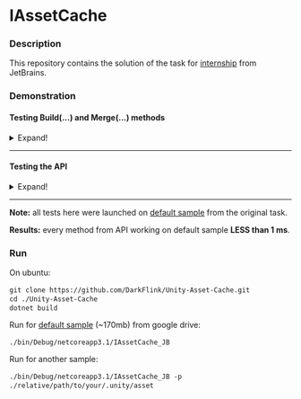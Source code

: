 # IAssetCache

### Description

This repository contains the solution of the task for [internship](https://internship.jetbrains.com/projects/607/) from JetBrains.


### Demonstration

#### Testing Build(...) and Merge(...) methods
<details>
  <summary>Expand!</summary>
<br>
The main problem here - dealing with interruptions and unexpected changes in file between interruptions.

If there is no changes between interruptions - program will continue the uploading. It provides **NOT to lose progress** in this  case:

![](./demo/Sample_Downloading.gif)

If chages happened - the progress resets and uploading begins from the start:

![](./demo/Sample_FileChange.gif)
</details>

___

#### Testing the API


<details>
  <summary>Expand!</summary>
<br>
After successful completion of Build and Merge methods you are available to use API.
<br>
GetLocalAnchorUsages(...) method:

![](./demo/test1_api.gif)

GetGuidUsages(...) method:

![](./demo/test2_api.gif)

GetComponentsFor(...) method:

![](./demo/test3_api.gif)
  </details>

___

**Note:** all tests here were launched on [default sample](https://drive.google.com/open?id=1zLV8MmwiXazvpv-6LMWNbuewPabzBFD9) from the original task.

**Results:** every method from API working on default sample **LESS than 1 ms**.

### Run

On ubuntu:
```
git clone https://github.com/DarkFlink/Unity-Asset-Cache.git
cd ./Unity-Asset-Cache
dotnet build
```

Run for [default sample](https://drive.google.com/open?id=1zLV8MmwiXazvpv-6LMWNbuewPabzBFD9) (~170mb) from google drive:
```
./bin/Debug/netcoreapp3.1/IAssetCache_JB
```

Run for another sample:
```
./bin/Debug/netcoreapp3.1/IAssetCache_JB -p ./relative/path/to/your/.unity/asset
```
